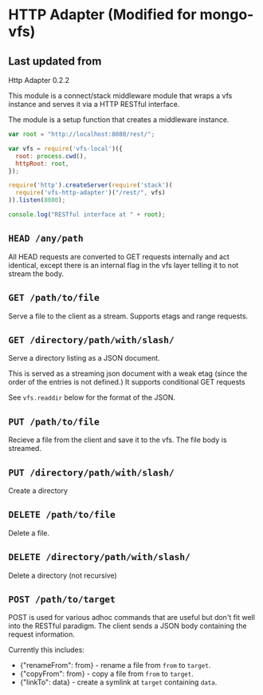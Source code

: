 # HTTP Adapter **(Modified for mongo-vfs)**

## Last updated from
Http Adapter 0.2.2

This module is a connect/stack middleware module that wraps a vfs instance and
serves it via a HTTP RESTful interface.

The module is a setup function that creates a middleware instance.

```js
var root = "http://localhost:8080/rest/";

var vfs = require('vfs-local')({
  root: process.cwd(),
  httpRoot: root,
});

require('http').createServer(require('stack')(
  require('vfs-http-adapter')("/rest/", vfs)
)).listen(8080);

console.log("RESTful interface at " + root);
```

## `HEAD /any/path`

All HEAD requests are converted to GET requests internally and act identical,
except there is an internal flag in the vfs layer telling it to not stream the body.

## `GET /path/to/file`

Serve a file to the client as a stream.  Supports etags and range requests.

## `GET /directory/path/with/slash/`

Serve a directory listing as a JSON document.

This is served as a streaming json document with a weak etag (since the order
of the entries is not defined.)  It supports conditional GET requests

See `vfs.readdir` below for the format of the JSON.

## `PUT /path/to/file`

Recieve a file from the client and save it to the vfs.  The file body is streamed.

## `PUT /directory/path/with/slash/`

Create a directory

## `DELETE /path/to/file`

Delete a file.

## `DELETE /directory/path/with/slash/`

Delete a directory (not recursive)


## `POST /path/to/target`

POST is used for various adhoc commands that are useful but don't fit well into
the RESTful paradigm.  The client sends a JSON body containing the request information.

Currently this includes:

 - {"renameFrom": from} - rename a file from `from` to `target`.
 - {"copyFrom": from} - copy a file from `from` to `target`.
 - {"linkTo": data} - create a symlink at `target` containing `data`.

